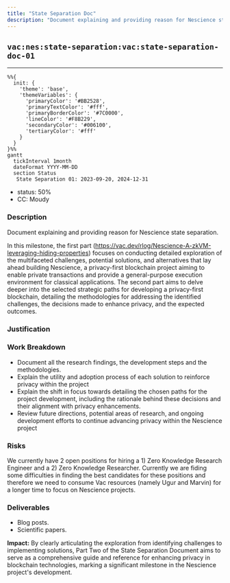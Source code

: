 ```yaml
---
title: "State Separation Doc"
description: "Document explaining and providing reason for Nescience state separation."
---
```

## `vac:nes:state-separation:vac:state-separation-doc-01`
---

```mermaid
%%{ 
  init: { 
    'theme': 'base', 
    'themeVariables': { 
      'primaryColor': '#BB2528', 
      'primaryTextColor': '#fff', 
      'primaryBorderColor': '#7C0000', 
      'lineColor': '#F8B229', 
      'secondaryColor': '#006100', 
      'tertiaryColor': '#fff' 
    } 
  } 
}%%
gantt
  tickInterval 1month
  dateFormat YYYY-MM-DD 
  section Status
   State Separation 01: 2023-09-20, 2024-12-31
```

- status: 50%
- CC: Moudy

### Description

Document explaining and providing reason for Nescience state separation.

In this milestone, the first part (https://vac.dev/rlog/Nescience-A-zkVM-leveraging-hiding-properties) focuses on conducting detailed exploration of the multifaceted challenges,
potential solutions, and alternatives that lay ahead building Nescience, a privacy-first blockchain project aiming to enable private transactions and provide a general-purpose execution environment for classical applications.
The second part aims to delve deeper into the selected strategic paths for developing a privacy-first blockchain,
detailing the methodologies for addressing the identified challenges, the decisions made to enhance privacy, and the expected outcomes.

### Justification

### Work Breakdown

* Document all the research findings, the development steps and the methodologies.
* Explain the utility and adoption process of each solution to reinforce privacy within the project
* Explain the shift in focus towards detailing the chosen paths for the project development, including the rationale behind these decisions and their alignment with privacy enhancements.
* Review future directions, potential areas of research, and ongoing development efforts to continue advancing privacy within the Nescience project

### Risks

We currently have 2 open positions for hiring a 1) Zero Knowledge Research Engineer and a 2) Zero Knowledge Researcher. 
Currently we are fiding some difficulties in finding the best candidates for these positions and therefore we need to consume Vac resources (namely Ugur and Marvin) for a longer time to focus on Nescience projects.


### Deliverables

* Blog posts.
* Scientific papers. 

**Impact:** By clearly articulating the exploration from identifying challenges to implementing solutions,
Part Two of the State Separation Document aims to serve as a comprehensive guide and reference for enhancing privacy in blockchain technologies,
marking a significant milestone in the Nescience project's development.

